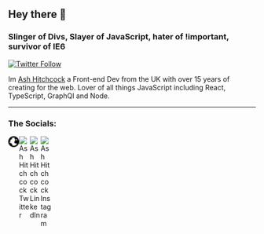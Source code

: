 ## Hey there 👋

### Slinger of Divs, Slayer of JavaScript, hater of !important, survivor of IE6

[![Twitter Follow](https://img.shields.io/twitter/follow/ash_hitchcock?style=for-the-badge)][twitter]


Im [Ash Hitchcock][website] a Front-end Dev from the UK with over 15 years of creating for the web. Lover of all things JavaScript including React, TypeScript, GraphQl and Node.


---

### The Socials:

[<img align="left" alt="Personal Site" width="22px" src="https://raw.githubusercontent.com/iconic/open-iconic/master/svg/globe.svg" />][website]
[<img align="left" alt="Ash Hitchcock Twitter" width="22px" src="https://cdn.jsdelivr.net/npm/simple-icons@v3/icons/twitter.svg" />][twitter]
[<img align="left" alt="Ash Hitchcock LinkedIn" width="22px" src="https://cdn.jsdelivr.net/npm/simple-icons@v3/icons/linkedin.svg" />][linkedin]
[<img align="left" alt="Ash Hitchcock Instagram" width="22px" src="https://cdn.jsdelivr.net/npm/simple-icons@v3/icons/instagram.svg" />][instagram]

<br />

[website]: https://www.ashleyhitchcock.com
[twitter]: https://twitter.com/ash_hitchcock
[instagram]: https://instagram.com/ash_hitch
[linkedin]: https://linkedin.com/in/ashhitchcock
